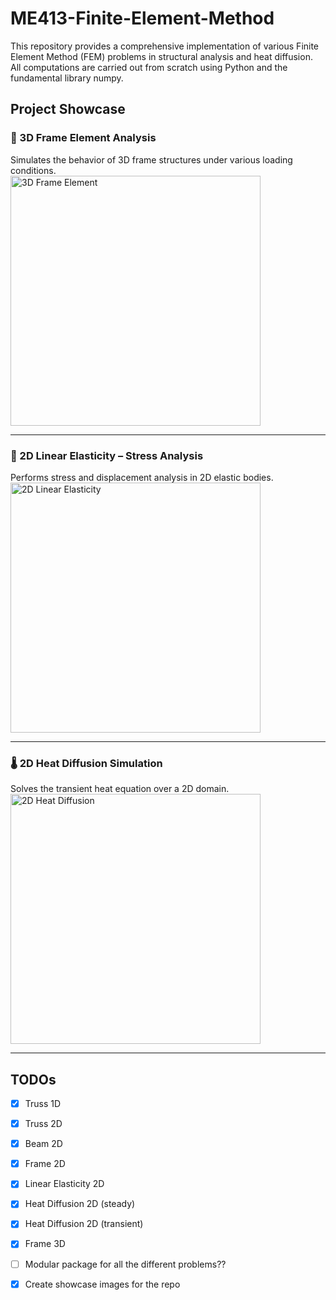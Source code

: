 # ME413-Finite-Element-Method
This repository provides a comprehensive implementation of various Finite Element Method (FEM) problems in structural analysis and heat diffusion. All computations are carried out from scratch using Python and the fundamental library numpy.

## Project Showcase

### 🧱 3D Frame Element Analysis  
Simulates the behavior of 3D frame structures under various loading conditions.  
<img src="https://github.com/user-attachments/assets/bd794362-f700-430e-8a31-ad1d3f6e3a29" alt="3D Frame Element" width="400"/>

---

### 🧩 2D Linear Elasticity – Stress Analysis  
Performs stress and displacement analysis in 2D elastic bodies.  
<img src="https://github.com/user-attachments/assets/623b3504-ec87-4400-a417-f81c75ec26ea" alt="2D Linear Elasticity" width="400"/>

---

### 🌡️ 2D Heat Diffusion Simulation  
Solves the transient heat equation over a 2D domain.  
<img src="https://github.com/user-attachments/assets/c55b0807-6d85-4ac0-9dfe-1fce0e280b1d" alt="2D Heat Diffusion" width="400"/>

---


## TODOs
- [x] Truss 1D
- [x] Truss 2D
- [x] Beam 2D
- [x] Frame 2D
- [x] Linear Elasticity 2D
- [x] Heat Diffusion 2D (steady)
- [x] Heat Diffusion 2D (transient)
- [x] Frame 3D

- [ ] Modular package for all the different problems??

- [x] Create showcase images for the repo
